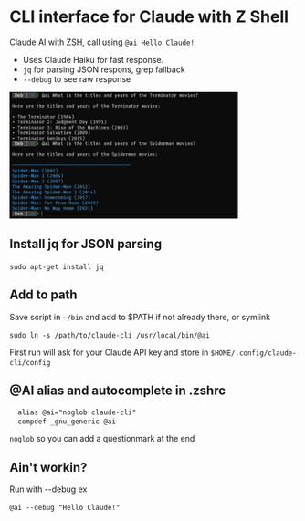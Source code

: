 # CLI interface for Claude with Z Shell
Claude AI with ZSH, call using `@ai Hello Claude!`

- Uses Claude Haiku for fast response.
- `jq` for parsing JSON respons, grep fallback
- `--debug` to see raw response

<img src="claude-cli1.png" width="400">

## Install jq for JSON parsing
`sudo apt-get install jq`

## Add to path
Save script in `~/bin` and add to $PATH if not already there, or symlink 

`sudo ln -s /path/to/claude-cli /usr/local/bin/@ai`

First run will ask for your Claude API key and store in `$HOME/.config/claude-cli/config`

## @AI alias and autocomplete in .zshrc
```
  alias @ai="noglob claude-cli"  
  compdef _gnu_generic @ai
```

`noglob` so you can add a questionmark at the end

## Ain't workin?
Run with --debug ex 

`@ai --debug "Hello Claude!"`
